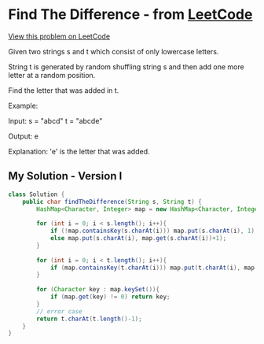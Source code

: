 # Find The Difference - from [LeetCode](https://leetcode.com)
[View this problem on LeetCode](https://leetcode.com/problems/find-the-difference/)

 Given two strings s and t which consist of only lowercase letters.

String t is generated by random shuffling string s and then add one more letter at a random position.

Find the letter that was added in t.

Example:

Input:
s = "abcd"
t = "abcde"

Output:
e

Explanation:
'e' is the letter that was added.

## My Solution - Version I
```java
class Solution {
    public char findTheDifference(String s, String t) {
        HashMap<Character, Integer> map = new HashMap<Character, Integer>();
        
        for (int i = 0; i < s.length(); i++){
            if (!map.containsKey(s.charAt(i))) map.put(s.charAt(i), 1);
            else map.put(s.charAt(i), map.get(s.charAt(i))+1);
        }
        
        for (int i = 0; i < t.length(); i++){
            if (map.containsKey(t.charAt(i))) map.put(t.charAt(i), map.get(t.charAt(i))-1);
        }
        
        for (Character key : map.keySet()){
            if (map.get(key) != 0) return key;
        }
        // error case
        return t.charAt(t.length()-1);
    }
}
```
